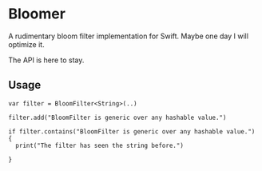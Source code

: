 # Bloomer

A rudimentary bloom filter implementation for Swift.
Maybe one day I will optimize it.

The API is here to stay.


## Usage

```
var filter = BloomFilter<String>(..)
  
filter.add("BloomFilter is generic over any hashable value.")

if filter.contains("BloomFilter is generic over any hashable value.") {
  print("The filter has seen the string before.")
  
}
```
